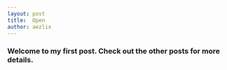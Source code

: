 ```yaml
---
layout: post
title:  Open
author: aezlix
---
```


### Welcome to my first post. Check out the other posts for more details.
